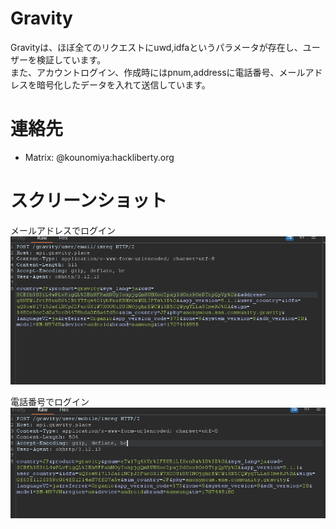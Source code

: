# Gravity
Gravityは、ほぼ全てのリクエストにuwd,idfaというパラメータが存在し、ユーザーを検証しています。  
また、アカウントログイン、作成時にはpnum,addressに電話番号、メールアドレスを暗号化したデータを入れて送信しています。

# 連絡先
- Matrix: @kounomiya:hackliberty.org

# スクリーンショット
メールアドレスでログイン
![](2024-02-09-12-05-21.png)

電話番号でログイン
![](2024-02-09-12-12-51.png)
